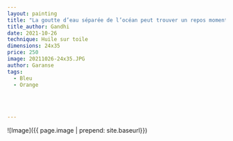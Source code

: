 ```yaml
---
layout: painting
title: "La goutte d’eau séparée de l’océan peut trouver un repos momentané, mais celle qui est dans l’océan ne connaît pas de repos." 
title_author: Gandhi 
date: 2021-10-26
technique: Huile sur toile
dimensions: 24x35
price: 250
image: 20211026-24x35.JPG
author: Garanse
tags:
  - Bleu
  - Orange
  
  
  
  
---
```

![Image]({{ page.image | prepend: site.baseurl}})

